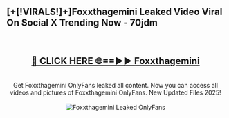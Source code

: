 <h2>[+[!VIRALS!]+]Foxxthagemini Leaked Video Viral On Social X Trending Now - 70jdm</h2>
<br>
<div align="center">
<h2><a href="https://libra.edu.pl?Foxxthagemini" rel="nofollow">🔴 CLICK HERE 🌐==►► Foxxthagemini</a></h2>
<br>
Get Foxxthagemini OnlyFans leaked all content. Now you can access all videos and pictures of Foxxthagemini OnlyFans. New Updated Files 2025!
<br>
<br>
<a href="https://libra.edu.pl?Foxxthagemini" rel="nofollow" data-target="animated-image.originalLink"><img src="https://i.ibb.co.com/WyWwxjT/player-gif2.gif" alt="Foxxthagemini Leaked OnlyFans" style="max-width: 100%; display: inline-block;" data-target="animated-image.originalImage"></a>
</div>
<br>